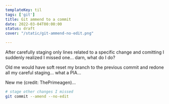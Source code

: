 ```yaml
---
templateKey: til
tags: ['git']
title: Git ammend to a commit 
date: 2022-03-04T00:00:00
status: draft
cover: "/static/git-ammend-no-edit.png"

---
```


After carefully staging only lines related to a specific change and comitting I suddenly realized I missed one... darn, what do I do?

Old me would have soft reset my branch to the previous commit and redone all my careful staging... what a PIA...

New me (credit: ThePrimeagen)...

```bash
# stage other changes I missed
git commit --amend --no-edit
```
